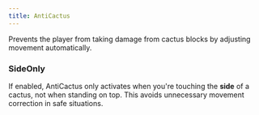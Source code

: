 ```yaml
---
title: AntiCactus
---
```

Prevents the player from taking damage from cactus blocks by adjusting movement automatically.

### SideOnly

If enabled, AntiCactus only activates when you're touching the **side** of a cactus, not when standing on top. This avoids unnecessary movement correction in safe situations.
